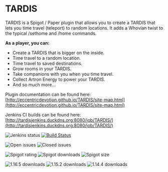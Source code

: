 # TARDIS

TARDIS is a Spigot / Paper plugin that allows you to create a TARDIS that lets you time travel (teleport) to random locations. It adds a Whovian twist to the typical /sethome and /home commands.

**As a player, you can:**

* Create a TARDIS that is bigger on the inside.
* Time travel to a random location.
* Time travel to saved destinations.
* Grow rooms in your TARDIS.
* Take companions with you when you time travel.
* Collect Artron Energy to power your TARDIS.
* And so much more...

Plugin documentation can be found here:
[http://eccentricdevotion.github.io/TARDIS/site-map.html](http://eccentricdevotion.github.io/TARDIS/site-map.html)

Jenkins CI builds can be found here: [http://tardisjenkins.duckdns.org:8080/job/TARDIS/](http://tardisjenkins.duckdns.org:8080/job/TARDIS/)

![Jenkins status](https://img.shields.io/website?down_message=offline&label=Jenkins&style=for-the-badge&up_message=online&url=http%3A%2F%2Ftardisjenkins.duckdns.org%3A8080%2F) [![Build Status](https://img.shields.io/jenkins/build?jobUrl=http%3A%2F%2Ftardisjenkins.duckdns.org%3A8080%2Fjob%2FTARDIS&style=for-the-badge)](http://tardisjenkins.duckdns.org:8080/job/TARDIS/)

![Open issues](https://img.shields.io/github/issues-raw/eccentricdevotion/TARDIS?style=for-the-badge) ![Closed issues](https://img.shields.io/github/issues-closed-raw/eccentricdevotion/TARDIS?style=for-the-badge)

![Spigot rating](https://img.shields.io/spiget/stars/45729?label=Spigot%20rating&style=for-the-badge)  ![Spigot downloads](https://img.shields.io/spiget/downloads/45729?label=Spigot%20downloads&style=for-the-badge) ![Spigot size](https://img.shields.io/spiget/download-size/45729?label=Spigot%20size&style=for-the-badge)

![1.16.5 downloads](https://img.shields.io/github/downloads/eccentricdevotion/TARDIS/1.16.5/total?style=for-the-badge) ![1.15.2 downloads](https://img.shields.io/github/downloads/eccentricdevotion/TARDIS/1.15.2/total?style=for-the-badge) ![1.14.4 downloads](https://img.shields.io/github/downloads/eccentricdevotion/TARDIS/1.14.4/total?style=for-the-badge)